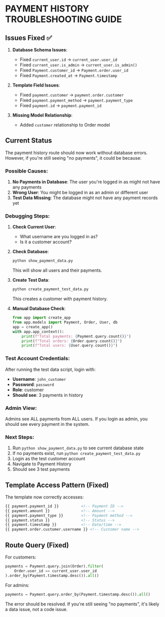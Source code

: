 # PAYMENT HISTORY TROUBLESHOOTING GUIDE

## Issues Fixed ✅

1. **Database Schema Issues**:
   - Fixed `current_user.id` → `current_user.user_id`
   - Fixed `current_user.is_admin` → `current_user.is_admin()`
   - Fixed `Payment.customer_id` → `Payment.order.user_id`
   - Fixed `Payment.created_at` → `Payment.timestamp`

2. **Template Field Issues**:
   - Fixed `payment.customer` → `payment.order.customer`
   - Fixed `payment.payment_method` → `payment.payment_type`
   - Fixed `payment.id` → `payment.payment_id`

3. **Missing Model Relationship**:
   - Added `customer` relationship to Order model

## Current Status

The payment history route should now work without database errors. However, if you're still seeing "no payments", it could be because:

### Possible Causes:

1. **No Payments in Database**: The user you're logged in as might not have any payments
2. **Wrong User**: You might be logged in as an admin or different user
3. **Test Data Missing**: The database might not have any payment records yet

### Debugging Steps:

1. **Check Current User**:
   - What username are you logged in as?
   - Is it a customer account?

2. **Check Database**:
   ```bash
   python show_payment_data.py
   ```
   This will show all users and their payments.

3. **Create Test Data**:
   ```bash
   python create_payment_test_data.py
   ```
   This creates a customer with payment history.

4. **Manual Database Check**:
   ```python
   from app import create_app
   from app.models import Payment, Order, User, db
   app = create_app()
   with app.app_context():
       print(f"Total payments: {Payment.query.count()}")
       print(f"Total orders: {Order.query.count()}")
       print(f"Total users: {User.query.count()}")
   ```

### Test Account Credentials:

After running the test data script, login with:
- **Username**: `john_customer`
- **Password**: `password`
- **Role**: customer
- **Should see**: 3 payments in history

### Admin View:

Admins see ALL payments from ALL users. If you login as admin, you should see every payment in the system.

### Next Steps:

1. Run `python show_payment_data.py` to see current database state
2. If no payments exist, run `python create_payment_test_data.py`
3. Login as the test customer account
4. Navigate to Payment History
5. Should see 3 test payments

## Template Access Pattern (Fixed)

The template now correctly accesses:
```html
{{ payment.payment_id }}          <!-- Payment ID -->
{{ payment.amount }}              <!-- Amount -->
{{ payment.payment_type }}        <!-- Payment method -->
{{ payment.status }}              <!-- Status -->
{{ payment.timestamp }}           <!-- Date/time -->
{{ payment.order.customer.username }} <!-- Customer name -->
```

## Route Query (Fixed)

For customers:
```python
payments = Payment.query.join(Order).filter(
    Order.user_id == current_user.user_id
).order_by(Payment.timestamp.desc()).all()
```

For admins:
```python
payments = Payment.query.order_by(Payment.timestamp.desc()).all()
```

The error should be resolved. If you're still seeing "no payments", it's likely a data issue, not a code issue.
